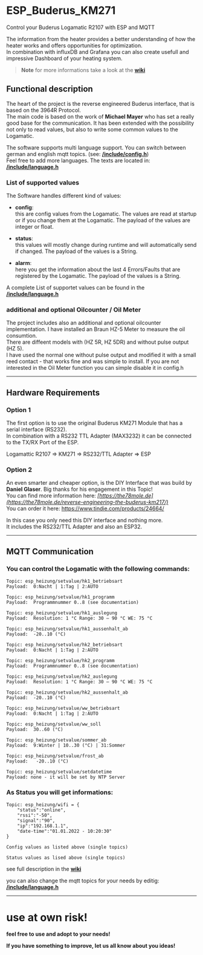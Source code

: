 # ESP_Buderus_KM271
Control your Buderus Logamatic R2107 with ESP and MQTT

The information from the heater provides a better understanding of how the heater works and offers opportunities for optimization.  
In combination with influxDB and Grafana you can also create usefull and impressive Dashboard of your heating system.

> **Note**
> for more informations take a look at the **[wiki](https://github.com/dewenni/ESP_Buderus_KM271/wiki)**

## Functional description

The heart of the project is the reverse engineered Buderus interface, that is based on the 3964R Protocol.  
The main code is based on the work of **Michael Mayer** who has set a really good base for the communication.
It has been extended with the possibility not only to read values, but also to write some common values to the Logamatic.

The software supports multi language support. You can switch between german and english mqtt topics. (see: **[/include/config.h](https://github.com/dewenni/ESP_Buderus_KM271/blob/aa369b0bc6e71b8ec41ad1284f3467846cb56dcc/include/config.h)**)  
Feel free to add more languages. The texts are located in: **[/include/language.h](https://github.com/dewenni/ESP_Buderus_KM271/blob/0439aeb246c99b3b6733f8a491dcddebd77829e8/include/language.h)**

### List of supported values

The Software handles different kind of values:

- **config**:  
this are config values from the Logamatic. The values are read at startup or if you change them at the Logamatic. The payload of the values are integer or float.

- **status**:  
this values will mostly change during runtime and will automatically send if changed. The payload of the values is a String.

- **alarm**:  
here you get the information about the last 4 Errors/Faults that are registered by the Logamatic. The payload of the values is a String.

A complete List of supportet values can be found in the **[/include/language.h](https://github.com/dewenni/ESP_Buderus_KM271/blob/0439aeb246c99b3b6733f8a491dcddebd77829e8/include/language.h)**

### additional and optional Oilcounter / Oil Meter
The project includes also an additional and optional oilcounter implementation. I have installed an Braun HZ-5 Meter to measure the oil consumtion.  
There are diffeent models with (HZ 5R, HZ 5DR) and without pulse output (HZ 5).  
I have used the normal one without pulse output and modified it with a small reed contact - that works fine and was simple to install.
If you are not interested in the Oil Meter function you can simple disable it in config.h

---

## Hardware Requirements

### Option 1
The first option is to use the original Buderus KM271 Module that has a serial interface (RS232).  
In combination with a RS232 TTL Adapter (MAX3232) it can be connected to the TX/RX Port of the ESP.  

Logamattic R2107 => KM271 => RS232/TTL Adapter => ESP

### Option 2
An even smarter and cheaper option, is the DIY Interface that was build by **Daniel Glaser**. Big thanks for his engagement in this Topic!  
You can find more information here: *[https://the78mole.de](https://the78mole.de/reverse-engineering-the-buderus-km217/)*  
You can order it here: https://www.tindie.com/products/24664/

In this case you only need this DIY interface and nothing more.  
It includes the RS232/TTL Adapter and also an ESP32.

---

## MQTT Communication

### You can control the Logamatic with the following commands:

```
Topic: esp_heizung/setvalue/hk1_betriebsart  
Payload:  0:Nacht | 1:Tag | 2:AUTO

Topic: esp_heizung/setvalue/hk1_programm 
Payload:  Programmnummer 0..8 (see documentation)

Topic: esp_heizung/setvalue/hk1_auslegung  
Payload:  Resolution: 1 °C Range: 30 – 90 °C WE: 75 °C

Topic: esp_heizung/setvalue/hk1_aussenhalt_ab  
Payload:  -20..10 (°C)

Topic: esp_heizung/setvalue/hk2_betriebsart  
Payload:  0:Nacht | 1:Tag | 2:AUTO

Topic: esp_heizung/setvalue/hk2_programm 
Payload:  Programmnummer 0..8 (see documentation)

Topic: esp_heizung/setvalue/hk2_auslegung  
Payload:  Resolution: 1 °C Range: 30 – 90 °C WE: 75 °C

Topic: esp_heizung/setvalue/hk2_aussenhalt_ab  
Payload:  -20..10 (°C)

Topic: esp_heizung/setvalue/ww_betriebsart  
Payload:  0:Nacht | 1:Tag | 2:AUTO

Topic: esp_heizung/setvalue/ww_soll  
Payload:  30..60 (°C)

Topic: esp_heizung/setvalue/sommer_ab  
Payload:  9:Winter | 10..30 (°C) | 31:Sommer

Topic: esp_heizung/setvalue/frost_ab  
Payload:   -20..10 (°C)

Topic: esp_heizung/setvalue/setdatetime  
Payload: none - it will be set by NTP Server

```

### As Status you will get informations:

```
Topic: esp_heizung/wifi = {  
    "status":"online",  
    "rssi":"-50",  
    "signal":"90",  
    "ip":"192.168.1.1",  
    "date-time":"01.01.2022 - 10:20:30"  
}

Config values as listed above (single topics)

Status values as lised above (single topics)

```

see full description in the **[wiki](https://github.com/dewenni/ESP_Buderus_KM271/wiki)**

you can also change the mqtt topics for your needs by editig: **[/include/language.h](https://github.com/dewenni/ESP_Buderus_KM271/blob/0439aeb246c99b3b6733f8a491dcddebd77829e8/include/language.h)**

---

# use at own risk!

**feel free to use and adopt to your needs!**

**If you have something to improve, let us all know about you ideas!**

